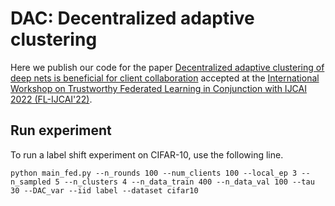 # DAC: Decentralized adaptive clustering

Here we publish our code for the paper [Decentralized adaptive clustering of deep nets is beneficial for client collaboration](https://arxiv.org/abs/2206.08839) accepted at the [International Workshop on Trustworthy Federated Learning in Conjunction with IJCAI 2022 (FL-IJCAI'22)](https://federated-learning.org/fl-ijcai-2022/).

## Run experiment
To run a label shift experiment on CIFAR-10, use the following line.

```
python main_fed.py --n_rounds 100 --num_clients 100 --local_ep 3 --n_sampled 5 --n_clusters 4 --n_data_train 400 --n_data_val 100 --tau 30 --DAC_var --iid label --dataset cifar10

```
